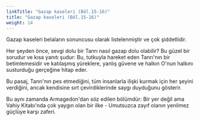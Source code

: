 ```yaml
---
linkTitle: "Gazap kaseleri (Böl.15-16)"
title: "Gazap kaseleri (Böl.15-16)"
weight: 14
---
```



Gazap kaseleri belaların sonuncusu olarak listelenmiştir ve çok şiddetlidir.

Her şeyden önce, sevgi dolu bir Tanrı nasıl gazap dolu olabilir? Bu güzel bir sorudur ve kısa yanıtı şudur: Bu, tutkuyla hareket eden Tanrı'nın bir betimlemesidir ve katılaşmış yüreklere, yanlış güvene ve halkın O'nun halkını susturduğu gerçeğine hitap eder.

Bu pasaj, Tanrı'nın pes etmediğini, tüm insanlarla ilişki kurmak için her şeyini verdiğini, ancak kendisine sırt çevirdiklerinde saygı duyduğunu gösterir.

Bu aynı zamanda Armagedon'dan söz edilen bölümdür: Bir yer değil ama Vahiy Kitabı'nda çok yaygın olan bir ilke - Umutsuzca zayıf olanın yenilmez güçlüye karşı zaferi.